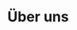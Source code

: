 ---
title: Über uns
about: 'Das Konzept der Lernteams (ursprünglich: Learning Circles) wurde von der Peer
  2 Peer University (P2PU) entwickelt. Mittlerweile gibt es Lernteams in Nordamerika,
  Ostafrika, Asien und in Teilen Europas - und seit einiger Zeit auch in der Stadtbibliothek
  Köln.


  Das EU-Projekt Learning Circles in Libraries greift dieses Thema auf und wird von
  der Europäischen Union im Rahmen des Programms Erasmus+ gefördert.'
faq_title: Häufige Fragen
faq:
- q: Was ist ein Lernteam?
  a: 'Ein Lernteam besteht aus einer Gruppe von Menschen, die sich treffen, um gemeinsam
    etwas zu lernen. Lernteams sind:

    offen für alle


    kostenfrei für die Teilnehmenden


    bestehen in der Regel aus 6 bis 8 Treffen




    Darüber hinaus werden Lernteams nicht von einer Lehrkraft, sondern von einer/einem
    Moderator*in geleitet. Dies bedeutet, dass die Person, die euer Lernteam moderiert
    und koordiniert, kein/e Experte*in für das Fach ist, das ihr gerade lernt. Sie
    ist da, um die Gruppe durch den Kurs zu führen und sicherzustellen, dass der Ort,
    an dem ihr euch trefft, jede Woche zur Verfügung steht.'
- q: Welche Lernmaterialien können in Lernteams verwendet werden?
  a: Die meisten Lernteams verwenden einen kostenlosen Online-Kurs als Grundlage für
    das Lernen. Während P2PU einige Kurse erstellt, stammen die meisten Materialien
    von anderen Organisationen im Internet. Ihr könnt gerne einen beliebigen Kurs
    für ein Lernteam nutzen, sofern dies für die Teilnehmenden kostenlos ist und nicht
    gegen die Nutzungsbedingungen der/des Kursanbieterin/s verstößt. Eine Liste geprüfter
    Kurse, die derzeit von Lernteam-Moderator*innen genutzt werden können, findet
    ihr auf unserer Kurs-Seite.
- q: Welche persönlichen Daten muss ich angeben, um teilnehmen zu können?
  a: Teilnehmende des Lernteams müssen kein Konto bei der Peer 2 Peer University erstellen.
    Du kannst dich mit deinem Namen und deiner Telefonnummer und/oder E-Mail-Adresse
    für ein Lernteam anmelden. Diese Informationen werden nur von deinem/r Lernteam-Moderator/in
    verwendet, um dich zu kontaktieren. Wenn du ein Lernteam moderieren möchtest,
    musst du ein P2PU-Konto erstellen. Zusätzliche Fragen zum Datenschutz der Nutzenden
    können unter support@p2pu.org beantwortet werden (zur Zeit nur auf Englisch).
- q: Kostet es Geld, an einem Lernteam teilzunehmen?
  a: Nein, an den Lernteams kann kostenlos teilgenommen werden.
- q: Bekomme ich am Ende des letzten Lernteam-Treffens ein Zertifikat?
  a: P2PU ist keine wirkliche Universität und bietet keine akkreditierten Abschlüsse
    an. Einige der Online-Kurse, die von Lernteams verwendet werden, vergeben einen
    Abschluss und/oder ein Zertifikat, aber viele davon sind nicht kostenlos. Wenn
    Du ein Zertifikat wünschst, das den Abschluss (die Teilnahme) eines Lernteams
    nachweist, ist dies möglich, wenn du mit deinem/r Moderator/in sprichst.
- q: Was ist die Peer 2 Peer University?
  a: P2PU ist eine gemeinnützige Organisation, die in Kalifornien registriert ist
    und Mitglieder in den USA, in Kanada und Südafrika hat. Das Ziel der Organisation
    ist es, gleichberechtigte, leistungsfähige und freie Alternativen zur allgemeinen
    (Hochschul-)Bildung zu schaffen.
- q: ''
  a: ''
- q: Worum handelt es sich bei diesem Projekt?
  a: "Das EU-Projekt Learning Circles in Libraries wird von der Europäischen Union\
    \ im Rahmen des Programms Erasmus+ von 2018 bis 2021 gefördert. Unter der Leitung\
    \ der FRSI (Information Society Development Foundation) in Warschau beteiligen\
    \ sich neben der Stadtbibliothek Köln folgende Institutionen am Projekt: P2PU,\
    \ die Biblioteca Lúcio Craveiro da Silva in Braga (Portugal), die Progressfoundation\
    \ in Bukarest und die Association of Finnish eLearning Centres.\n\nZiel ist es,\
    \ in diesen Ländern die von P2PU entwickelte Lernteam-Methode einzuführen, Bibliothekar*innen\
    \ als Lernteam-Moderator*innen auszubilden und die nützlichsten E-Learning Angebote\
    \ in den jeweiligen Ländern zu prüfen, auszuwählen und auf einer gemeinsamen Plattform\
    \ zu präsentieren. So soll die Idee des sozialen Lernens in jeder Lebensphase\
    \ gefördert werden. \n\nFolgende Aufgaben gehören dazu: \nHintergrundrecherche\
    \ in den Jahren 2018-19, einschließlich des Verfassens eines Whitepapers zur Erwachsenenbildung\
    \ und des Ermittelns von qualitativ hochwertigen Online-Lernressourcen in der\
    \ Sprache der einzelnen Partner.\n\nÜbersetzung und Anpassung der Lernteam-Methodik\
    \ und -Software in den Jahren 2019-20.\n\nAusbildung von bis zu 25 Lernteam-Organisator*innen\
    \ im Jahr 2020, die als Multiplikator*innen in jedem Land Trainingsworkshops durchführen\
    \ werden\n\nDurchführung einer Reihe von Schulungsworkshops für neue Lernteammoderator*innen\
    \ im Jahr 2021, um in jedem der Partnerländer Lernteams in Bibliotheken anbieten\
    \ zu können."
- q: Kann jeder ein Lernteam organisieren und moderieren?
  a: Ja! Lernteams können ohne Absprache eingerichtet werden, alles was Sie benötigen,
    ist ein Nutzerkonto bei P2PU. Wir haben damit begonnen, einige deutschsprachige
    Ressourcen für Moderator*innen zu erstellen, die Sie hier einsehen und zu denen
    Sie beitragen können.
layout: about
bundles:
- style
---